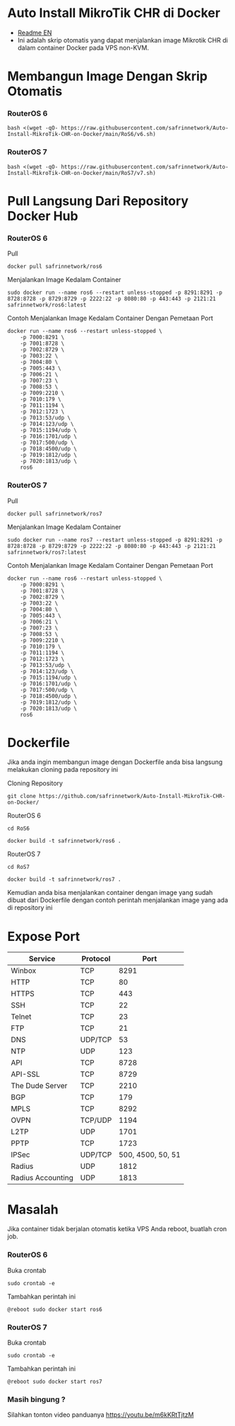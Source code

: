 # Auto Install MikroTik CHR di Docker
- [Readme EN](https://github.com/safrinnetwork/Auto-Install-MikroTik-CHR-on-Docker/blob/main/README.eng.md)
- Ini adalah skrip otomatis yang dapat menjalankan image Mikrotik CHR di dalam container Docker pada VPS non-KVM.

# Membangun Image Dengan Skrip Otomatis
### RouterOS 6
```
bash <(wget -qO- https://raw.githubusercontent.com/safrinnetwork/Auto-Install-MikroTik-CHR-on-Docker/main/RoS6/v6.sh)
```

### RouterOS 7
```
bash <(wget -qO- https://raw.githubusercontent.com/safrinnetwork/Auto-Install-MikroTik-CHR-on-Docker/main/RoS7/v7.sh)
```

# Pull Langsung Dari Repository Docker Hub
### RouterOS 6
Pull
```
docker pull safrinnetwork/ros6
```
Menjalankan Image Kedalam Container
```
sudo docker run --name ros6 --restart unless-stopped -p 8291:8291 -p 8728:8728 -p 8729:8729 -p 2222:22 -p 8080:80 -p 443:443 -p 2121:21 safrinnetwork/ros6:latest
```
Contoh Menjalankan Image Kedalam Container Dengan Pemetaan Port
```
docker run --name ros6 --restart unless-stopped \
    -p 7000:8291 \
    -p 7001:8728 \
    -p 7002:8729 \
    -p 7003:22 \
    -p 7004:80 \
    -p 7005:443 \
    -p 7006:21 \
    -p 7007:23 \
    -p 7008:53 \
    -p 7009:2210 \
    -p 7010:179 \
    -p 7011:1194 \
    -p 7012:1723 \
    -p 7013:53/udp \
    -p 7014:123/udp \
    -p 7015:1194/udp \
    -p 7016:1701/udp \
    -p 7017:500/udp \
    -p 7018:4500/udp \
    -p 7019:1812/udp \
    -p 7020:1813/udp \
    ros6
```

### RouterOS 7
Pull
```
docker pull safrinnetwork/ros7
```
Menjalankan Image Kedalam Container
```
sudo docker run --name ros7 --restart unless-stopped -p 8291:8291 -p 8728:8728 -p 8729:8729 -p 2222:22 -p 8080:80 -p 443:443 -p 2121:21 safrinnetwork/ros7:latest
```
Contoh Menjalankan Image Kedalam Container Dengan Pemetaan Port
```
docker run --name ros6 --restart unless-stopped \
    -p 7000:8291 \
    -p 7001:8728 \
    -p 7002:8729 \
    -p 7003:22 \
    -p 7004:80 \
    -p 7005:443 \
    -p 7006:21 \
    -p 7007:23 \
    -p 7008:53 \
    -p 7009:2210 \
    -p 7010:179 \
    -p 7011:1194 \
    -p 7012:1723 \
    -p 7013:53/udp \
    -p 7014:123/udp \
    -p 7015:1194/udp \
    -p 7016:1701/udp \
    -p 7017:500/udp \
    -p 7018:4500/udp \
    -p 7019:1812/udp \
    -p 7020:1813/udp \
    ros6
```

# Dockerfile
Jika anda ingin membangun image dengan Dockerfile anda bisa langsung melakukan cloning pada repository ini

Cloning Repository
```
git clone https://github.com/safrinnetwork/Auto-Install-MikroTik-CHR-on-Docker/
```
RouterOS 6
```
cd RoS6
```
```
docker build -t safrinnetwork/ros6 .
```
RouterOS 7
```
cd RoS7
```
```
docker build -t safrinnetwork/ros7 .
```
Kemudian anda bisa menjalankan container dengan image yang sudah dibuat dari Dockerfile dengan contoh perintah menjalankan image yang ada di repository ini

# Expose Port
| Service          | Protocol | Port |
|------------------|----------|------|
| Winbox           | TCP      | 8291 |
| HTTP             | TCP      | 80   |
| HTTPS            | TCP      | 443  |
| SSH              | TCP      | 22   |
| Telnet           | TCP      | 23   |
| FTP              | TCP      | 21   |
| DNS              | UDP/TCP  | 53   |
| NTP              | UDP      | 123  |
| API              | TCP      | 8728 |
| API-SSL          | TCP      | 8729 |
| The Dude Server  | TCP      | 2210 |
| BGP              | TCP      | 179  |
| MPLS             | TCP      | 8292 |
| OVPN             | TCP/UDP  | 1194 |
| L2TP             | UDP      | 1701 |
| PPTP             | TCP      | 1723 |
| IPSec            | UDP/TCP  | 500, 4500, 50, 51 |
| Radius           | UDP      | 1812 |
| Radius Accounting| UDP      | 1813 |

# Masalah
Jika container tidak berjalan otomatis ketika VPS Anda reboot, buatlah cron job.

### RouterOS 6
Buka crontab
```
sudo crontab -e
```
Tambahkan perintah ini
```
@reboot sudo docker start ros6
```
### RouterOS 7
Buka crontab
```
sudo crontab -e
```
Tambahkan perintah ini
```
@reboot sudo docker start ros7
```
### Masih bingung ?
Silahkan tonton video panduanya https://youtu.be/m6kKRtTjtzM
